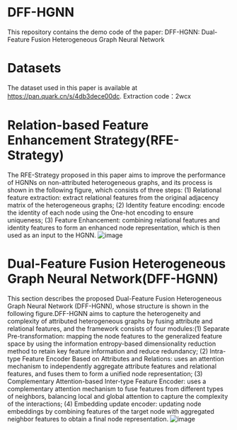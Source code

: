 # DFF-HGNN
This repository contains the demo code of the paper:
DFF-HGNN: Dual-Feature Fusion Heterogeneous Graph Neural Network
# Datasets
The dataset used in this paper is available at https://pan.quark.cn/s/4db3dece00dc.   Extraction code：2wcx

# Relation-based Feature Enhancement Strategy(RFE-Strategy)

The RFE-Strategy proposed in this paper aims to improve the performance of HGNNs on non-attributed heterogeneous graphs, and its process is shown in the following figure, which consists of three steps: (1) Relational feature extraction: extract relational features from the original adjacency matrix of the heterogeneous graphs; (2) Identity feature encoding: encode the identity of each node using the One-hot encoding to ensure uniqueness; (3) Feature Enhancement: combining relational features and identity features to form an enhanced node representation, which is then used as an input to the HGNN.
![image](https://github.com/user-attachments/assets/c161962b-4336-43f3-8d7c-8f415c4f3b70)


# Dual-Feature Fusion Heterogeneous Graph Neural Network(DFF-HGNN)

This section describes the proposed Dual-Feature Fusion Heterogeneous Graph Neural Network (DFF-HGNN), whose structure is shown in the following figure.DFF-HGNN aims to capture the heterogeneity and complexity of attributed heterogeneous graphs by fusing attribute and relational features, and the framework consists of four modules:(1) Separate Pre-transformation: mapping the node features to the generalized feature space by using the information entropy-based dimensionality reduction method to retain key feature information and reduce redundancy; (2) Intra-type Feature Encoder Based on Attributes and Relations: uses an attention mechanism to independently aggregate attribute features and relational features, and fuses them to form a unified node representation; (3) Complementary Attention-based Inter-type Feature Encoder: uses a complementary attention mechanism to fuse features from different types of neighbors, balancing local and global attention to capture the complexity of the interactions; (4) Embedding update encoder: updating node embeddings by combining features of the target node with aggregated neighbor features to obtain a final node representation.
![image](https://github.com/user-attachments/assets/d41cb351-14a0-4a89-99f6-ca11b0d6e34b)
